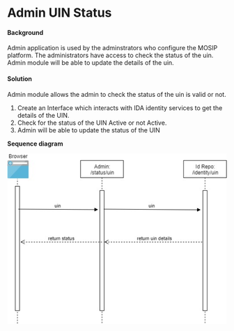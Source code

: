 # Admin UIN Status

#### Background

Admin application is used by the adminstrators who configure the MOSIP platform. The administrators have access to check the status of the uin.
Admin module will be able to update the details of the uin.

#### Solution

Admin module allows the admin to check the status of the uin is valid or not.

1) Create an Interface which interacts with IDA identity services to get the details of the UIN.
2) Check for the status of the UIN Active or not Active.
3) Admin will be able to update the status of the UIN


**Sequence diagram**


![Sequence Diagram](_images/admin-uinservices.jpg)


